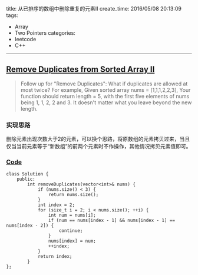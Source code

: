 title: 从已排序的数组中删除重复的元素II
create_time: 2016/05/08 20:13:09
tags:
- Array
- Two Pointers
categories:
- leetcode
- C++

---
## [Remove Duplicates from Sorted Array II](https://leetcode.com/problems/remove-duplicates-from-sorted-array-ii/)
> Follow up for "Remove Duplicates":
> What if duplicates are allowed at most twice?
> For example,
> Given sorted array nums = [1,1,1,2,2,3],
> Your function should return length = 5, with the first five elements of nums being 1, 1, 2, 2 and 3. It doesn't matter what you leave beyond the new length.

### 实现思路
删除元素出现次数大于2的元素，可以换个思路，将原数组的元素拷贝过来，当且仅当当前元素等于“新数组”的前两个元素时不作操作，其他情况拷贝元素值即可。

### [Code](https://github.com/Finalcheat/leetcode/blob/master/src/Remove-Duplicates-from-Sorted-Array-II.cpp)
```
class Solution {
    public:
        int removeDuplicates(vector<int>& nums) {
            if (nums.size() < 3) {
                return nums.size();
            }
            int index = 2;
            for (size_t i = 2; i < nums.size(); ++i) {
                int num = nums[i];
                if (num == nums[index - 1] && nums[index - 1] == nums[index - 2]) {
                    continue;
                }
                nums[index] = num;
                ++index;
            }
            return index;
        }
};
```
